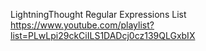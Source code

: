 LightningThought Regular Expressions List
https://www.youtube.com/playlist?list=PLwLpi29ckCiILS1DADcj0cz139QLGxbIX
